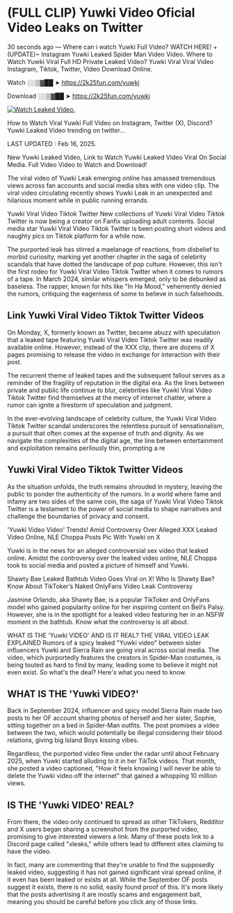 # (FULL CLIP) Yuwki Video Oficial Video Leaks on Twitter

30 seconds ago — Where can i watch Yuwki Full Video? WATCH HERE! +(UPDATE)~ Instagram Yuwki Leaked Spider Man Video Video. Where to Watch Yuwki Viral Full HD Private Leaked Video? Yuwki Viral Viral Video Instagram, Tiktok, Twitter, Video Download Online.

Watch ░░▒▓██ ➤ https://2k25fun.com/yuwki

Download ░░▒▓██ ➤ https://2k25fun.com/yuwki

[![Watch Leaked Video.](https://miro.medium.com/v2/resize:fit:828/format:webp/1*cilzJN44JGOrTw9NJCrNHA.gif "Watch Leaked Video")](https://2k25fun.com/yuwki)

How to Watch Viral Yuwki Full Video on Instagram, Twitter (X), Discord? Yuwki Leaked Video trending on twitter...

LAST UPDATED : Feb 16, 2025.

New Yuwki Leaked Video, Link to Watch Yuwki Leaked Video Viral On Social Media. Full Video Video to Watch and Download!

The viral video of Yuwki Leak emerging online has amassed tremendous views across fan accounts and social media sites with one video clip. The viral video circulating recently shows Yuwki Leak in an unexpected and hilarious moment while in public running errands.

Yuwki Viral Video Tiktok Twitter New collections of Yuwki Viral Video Tiktok Twitter is now being a creator on Fanfix uploading adult contents. Social media star Yuwki Viral Video Tiktok Twitter is been posting short videos and naughty pics on Tiktok platform for a while now.

The purported leak has stirred a maelanage of reactions, from disbelief to morbid curiosity, marking yet another chapter in the saga of celebrity scandals that have dotted the landscape of pop culture. However, this isn't the first rodeo for Yuwki Viral Video Tiktok Twitter when it comes to rumors of a tape. In March 2024, similar whispers emerged, only to be debunked as baseless. The rapper, known for hits like "In Ha Mood," vehemently denied the rumors, critiquing the eagerness of some to believe in such falsehoods.

## Link Yuwki Viral Video Tiktok Twitter Videos

On Monday, X, formerly known as Twitter, became abuzz with speculation that a leaked tape featuring Yuwki Viral Video Tiktok Twitter was readily available online. However, instead of the XXX clip, there are dozens of X pages promising to release the video in exchange for interaction with their post.

The recurrent theme of leaked tapes and the subsequent fallout serves as a reminder of the fragility of reputation in the digital era. As the lines between private and public life continue to blur, celebrities like Yuwki Viral Video Tiktok Twitter find themselves at the mercy of internet chatter, where a rumor can ignite a firestorm of speculation and judgment.

In the ever-evolving landscape of celebrity culture, the Yuwki Viral Video Tiktok Twitter scandal underscores the relentless pursuit of sensationalism, a pursuit that often comes at the expense of truth and dignity. As we navigate the complexities of the digital age, the line between entertainment and exploitation remains perilously thin, prompting a re

##  Yuwki Viral Video Tiktok Twitter Videos

As the situation unfolds, the truth remains shrouded in mystery, leaving the public to ponder the authenticity of the rumors. In a world where fame and infamy are two sides of the same coin, the saga of Yuwki Viral Video Tiktok Twitter is a testament to the power of social media to shape narratives and challenge the boundaries of privacy and consent.

'Yuwki Video Video' Trends! Amid Controversy Over Alleged XXX Leaked Video Online, NLE Choppa Posts Pic With Yuwki on X

Yuwki is in the news for an alleged controversial sex video that leaked online. Amidst the controversy over the leaked video online, NLE Choppa took to social media and posted a picture of himself and Yuwki.

Shawty Bae Leaked Bathtub Video Goes Viral on X! Who Is Shawty Bae? Know About TikToker’s Naked OnlyFans Video Leak Controversy

Jasmine Orlando, aka Shawty Bae, is a popular TikToker and OnlyFans model who gained popularity online for her inspiring content on Bell’s Palsy. However, she is in the spotlight for a leaked video featuring her in an NSFW moment in the bathtub. Know what the controversy is all about.

WHAT IS THE 'Yuwki VIDEO' AND IS IT REAL? THE VIRAL VIDEO LEAK EXPLAINED Rumors of a spicy leaked "Yuwki video" between sister influencers Yuwki and Sierra Rain are going viral across social media. The video, which purportedly features the creators in Spider-Man costumes, is being touted as hard to find by many, leading some to believe it might not even exist. So what's the deal? Here's what you need to know.

## WHAT IS THE 'Yuwki VIDEO?'

Back in September 2024, influencer and spicy model Sierra Rain made two posts to her OF account sharing photos of herself and her sister, Sophie, sitting together on a bed in Spider-Man outfits. The post promises a video between the two, which would potentially be illegal considering their blood relations, giving big Island Boys kissing vibes.

Regardless, the purported video flew under the radar until about February 2025, when Yuwki started alluding to it in her TikTok videos. That month, she posted a video captioned, "How it feels knowing I will never be able to delete the Yuwki video off the internet" that gained a whopping 10 million views.

## IS THE 'Yuwki VIDEO' REAL?

From there, the video only continued to spread as other TikTokers, Redditor and X users began sharing a screenshot from the purported video, promising to give interested viewers a link. Many of these posts link to a Discord page called "xleaks," while others lead to different sites claiming to have the video.

In fact, many are commenting that they're unable to find the supposedly leaked video, suggesting it has not gained significant viral spread online, if it even has been leaked or exists at all. While the September OF posts suggest it exists, there is no solid, easily found proof of this. It's more likely that the posts advertising it are mostly scams and engagement bait, meaning you should be careful before you click any of those links.